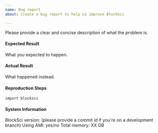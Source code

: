 ```yaml
---
name: Bug report
about: Create a bug report to help us improve BlockSci

---
```


Please provide a clear and concise description of what the problem is.

#### Expected Result
What you expected to happen.

#### Actual Result
What happened instead.

#### Reproduction Steps
```
import blocksci
```

#### System Information
BlockSci version: (please provide a commit id if you're on a development branch)
Using AMI: yes/no
Total memory: XX GB
